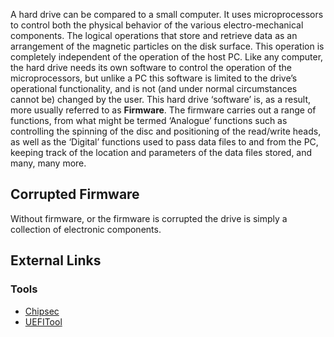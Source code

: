 A hard drive can be compared to a small computer. It uses
microprocessors to control both the physical behavior of the various
electro-mechanical components. The logical operations that store and
retrieve data as an arrangement of the magnetic particles on the disk
surface. This operation is completely independent of the operation of
the host PC. Like any computer, the hard drive needs its own software to
control the operation of the microprocessors, but unlike a PC this
software is limited to the drive’s operational functionality, and is not
(and under normal circumstances cannot be) changed by the user. This
hard drive ‘software’ is, as a result, more usually referred to as
**Firmware**. The firmware carries out a range of functions, from what
might be termed ‘Analogue’ functions such as controlling the spinning of
the disc and positioning of the read/write heads, as well as the
‘Digital’ functions used to pass data files to and from the PC, keeping
track of the location and parameters of the data files stored, and many,
many more.

## Corrupted Firmware

Without firmware, or the firmware is corrupted the drive is simply a
collection of electronic components.

## External Links

### Tools

- [Chipsec](https://github.com/chipsec)
- [UEFITool](https://github.com/LongSoft/UEFITool)